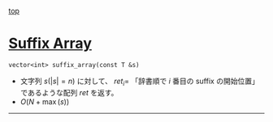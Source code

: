 [top](../README.md)

# [Suffix Array](./sa.hpp)

`vector<int> suffix_array(const T &s)`
- 文字列 $s(|s|=n)$ に対して、 $ret_i=$ 「辞書順で $i$ 番目の suffix の開始位置」であるような配列 $ret$ を返す。
- $O(N + \max(s))$

---

```cpp
```